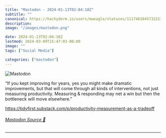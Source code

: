 ```yaml
---
title: "Mastodon - 2024-01-13T02:04:18Z"
subtitle: ""
canonical: https://hachyderm.io/users/mweagle/statuses/111746184573221347
description:
image: "/images/mastodon.png"

date: 2024-01-13T02:04:18Z
lastmod: 2024-03-09T15:47:03-08:00
image: ""
tags: ["Social Media"]

categories: ["mastodon"]
---
```

![Mastodon](/images/mastodon.png)

<p>“If you kept improving for years, yes you might make dramatic improvements, but that will come through all kinds of interventions, not just measuring productivity. Measuring &amp; responding may net a win but then the bottleneck will move elsewhere.&quot;</p><p><a href="https://tidyfirst.substack.com/p/productivity-measurement-as-a-tradeoff" target="_blank" rel="nofollow noopener noreferrer" translate="no"><span class="invisible">https://</span><span class="ellipsis">tidyfirst.substack.com/p/produ</span><span class="invisible">ctivity-measurement-as-a-tradeoff</span></a></p>


###### [Mastodon Source 🐘](https://hachyderm.io/@mweagle/111746184573221347)

___
